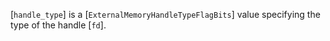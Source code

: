 [`handle_type`] is a [`ExternalMemoryHandleTypeFlagBits`] value
specifying the type of the handle [`fd`].
